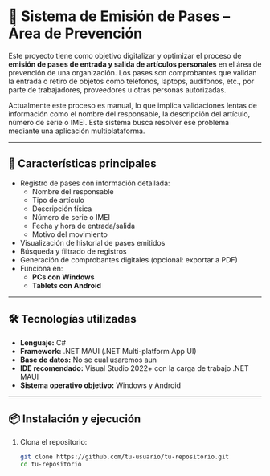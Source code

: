 # 📄 Sistema de Emisión de Pases – Área de Prevención

Este proyecto tiene como objetivo digitalizar y optimizar el proceso de **emisión de pases de entrada y salida de artículos personales** en el área de prevención de una organización. Los pases son comprobantes que validan la entrada o retiro de objetos como teléfonos, laptops, audífonos, etc., por parte de trabajadores, proveedores u otras personas autorizadas.

Actualmente este proceso es manual, lo que implica validaciones lentas de información como el nombre del responsable, la descripción del artículo, número de serie o IMEI. Este sistema busca resolver ese problema mediante una aplicación multiplataforma.

---

## 🚀 Características principales

- Registro de pases con información detallada:
  - Nombre del responsable
  - Tipo de artículo
  - Descripción física
  - Número de serie o IMEI
  - Fecha y hora de entrada/salida
  - Motivo del movimiento
- Visualización de historial de pases emitidos
- Búsqueda y filtrado de registros
- Generación de comprobantes digitales (opcional: exportar a PDF)
- Funciona en:
  - **PCs con Windows**
  - **Tablets con Android**

---

## 🛠️ Tecnologías utilizadas

- **Lenguaje:** C#
- **Framework:** .NET MAUI (.NET Multi-platform App UI)
- **Base de datos:** No se cual usaremos aun
- **IDE recomendado:** Visual Studio 2022+ con la carga de trabajo .NET MAUI
- **Sistema operativo objetivo:** Windows y Android

---

## 📦 Instalación y ejecución

1. Clona el repositorio:

   ```bash
   git clone https://github.com/tu-usuario/tu-repositorio.git
   cd tu-repositorio
